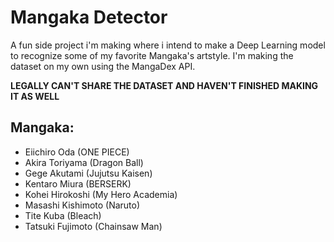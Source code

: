 
# Mangaka Detector

A fun side project i'm making where i intend to make a Deep Learning model to recognize some of my favorite Mangaka's artstyle. I'm making the dataset on my own using the MangaDex API.

**LEGALLY CAN'T SHARE THE DATASET AND HAVEN'T FINISHED MAKING IT AS WELL**

Mangaka:
-
- Eiichiro Oda (ONE PIECE)
- Akira Toriyama (Dragon Ball)
- Gege Akutami (Jujutsu Kaisen)
- Kentaro Miura (BERSERK)
- Kohei Hirokoshi (My Hero Academia)
- Masashi Kishimoto (Naruto)
- Tite Kuba (Bleach)
- Tatsuki Fujimoto (Chainsaw Man)
